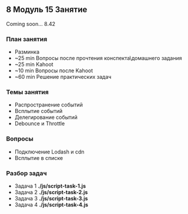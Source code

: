 ## 8 Модуль 15 Занятие

Coming soon... 8.42

### План занятия

- Разминка
- ~25 min Вопросы после прочтения конспекта\домашнего задания
- ~25 min Kahoot
- ~10 min Вопросы после Kahoot
- ~60 min Решение практических задач

### Темы занятия

- Распространение событий
- Всплытие событий
- Делегирование событий
- Debounce и Throttle

### Вопросы

- Подключение Lodash и cdn
- Всплытие в списке

### Разбор задач

- Задача 1 **./js/script-task-1.js**
- Задача 2 **./js/script-task-2.js**
- Задача 3 **./js/script-task-3.js**
- Задача 4 **./js/script-task-4.js**
